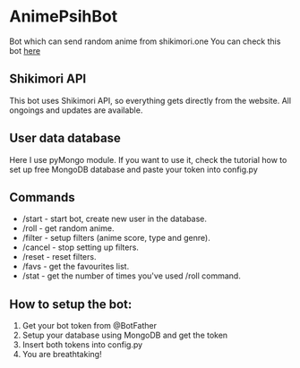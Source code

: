 # AnimePsihBot
Bot which can send random anime from shikimori.one
You can check this bot [here](https://t.me/animepsih993_bot)
## Shikimori API
This bot uses Shikimori API, so everything gets directly from the website. All ongoings and updates are available.
## User data database
Here I use pyMongo module. If you want to use it, check the tutorial how to set up free MongoDB database and paste your token into config.py
## Commands
- /start - start bot, create new user in the database.
- /roll - get random anime.
- /filter - setup filters (anime score, type and genre).
- /cancel - stop setting up filters. 
- /reset - reset filters.
- /favs - get the favourites list.
- /stat - get the number of times you've used /roll command.
## How to setup the bot:
1. Get your bot token from @BotFather
2. Setup your database using MongoDB and get the token
3. Insert both tokens into config.py
4. You are breathtaking!

